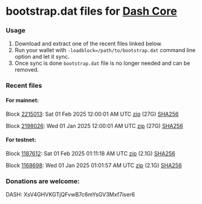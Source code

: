 # bootstrap.dat files for [Dash Core](https://github.com/dashpay/dash)

### Usage

1. Download and extract one of the recent files linked below.
1. Run your wallet with `-loadblock=/path/to/bootstrap.dat` command line option and let it sync.
1. Once sync is done `bootstrap.dat` file is no longer needed and can be removed.

### Recent files

#### For mainnet:

Block [2215013](https://insight.dash.org/insight/block/0000000000000000ece1d5bd22781652fc1df0dec280f3230ea4100ffb1d9d1c): Sat 01 Feb 2025 12:00:01 AM UTC [zip](https://dash-bootstrap-2.ams3.digitaloceanspaces.com/mainnet/2025-02-01/bootstrap.dat.zip) (27G) [SHA256](https://dash-bootstrap-2.ams3.digitaloceanspaces.com/mainnet/2025-02-01/sha256.txt)

Block [2198026](https://insight.dash.org/insight/block/000000000000000c6f6973b5401ab2e45d4183306bd2ffb93bba91182e33f4eb): Wed 01 Jan 2025 12:00:01 AM UTC [zip](https://dash-bootstrap-2.ams3.digitaloceanspaces.com/mainnet/2025-01-01/bootstrap.dat.zip) (27G) [SHA256](https://dash-bootstrap-2.ams3.digitaloceanspaces.com/mainnet/2025-01-01/sha256.txt)


#### For testnet:

Block [1187612](https://testnet-insight.dashevo.org/insight/block/000001a1c94fc2cf2a084c3d874f506a1e27b0d2485eecb3e84a90affe725094): Sat 01 Feb 2025 01:11:18 AM UTC [zip](https://dash-bootstrap-2.ams3.digitaloceanspaces.com/testnet/2025-02-01/bootstrap.dat.zip) (2.1G) [SHA256](https://dash-bootstrap-2.ams3.digitaloceanspaces.com/testnet/2025-02-01/sha256.txt)

Block [1168698](https://testnet-insight.dashevo.org/insight/block/000000a26e1b59b079935a5629c49286481a45e6cbea6e2b3a04bd907b9b6fea): Wed 01 Jan 2025 01:01:57 AM UTC [zip](https://dash-bootstrap-2.ams3.digitaloceanspaces.com/testnet/2025-01-01/bootstrap.dat.zip) (2.1G) [SHA256](https://dash-bootstrap-2.ams3.digitaloceanspaces.com/testnet/2025-01-01/sha256.txt)


### Donations are welcome:

DASH: XsV4GHVKGTjQFvwB7c6mYsGV3Mxf7iser6
